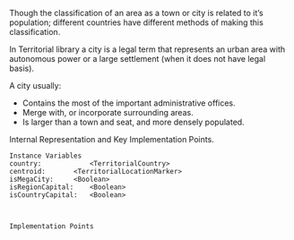 Though the classification of an area as a town or city is related to it’s population; different countries have different methods of making this classification. 

In Territorial library a city is a legal term that represents an urban area with autonomous power or a large settlement (when it does not have legal basis).

A city usually:

- Contains the most of the important administrative offices.
- Merge with, or incorporate surrounding areas.
- Is larger than a town and seat, and more densely populated.

Internal Representation and Key Implementation Points.

    Instance Variables
	country:			<TerritorialCountry>
	centroid:		<TerritorialLocationMarker>
	isMegaCity:		<Boolean>
	isRegionCapital:	<Boolean>
	isCountryCapital:	<Boolean>
	


    Implementation Points